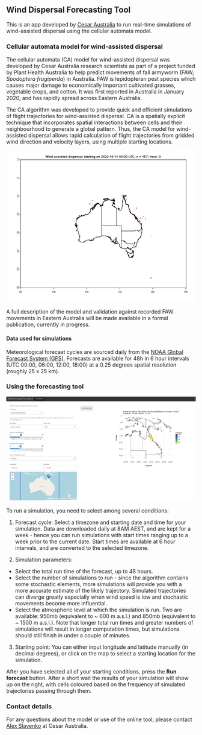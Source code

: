 ## Wind Dispersal Forecasting Tool

This is an app developed by [Cesar Australia](https://cesaraustralia.com/) to run real-time simulations of wind-assisted dispersal using the cellular automata model.

### Cellular automata model for wind-assisted dispersal

The cellular automata (CA) model for wind-assisted dispersal was developed by Cesar Australia research scientists as part of a project funded by Plant Health Australia to help predict movements of fall armyworm (FAW; *Spodoptera frugiperda*) in Australia. FAW is lepidopteran pest species which causes major damage to economically important cultivated grasses, vegetable crops, and cotton. It was first reported in Australia in January 2020, and has rapidly spread across Eastern Australia.

The CA algorithm was developed to provide quick and efficient simulations of flight trajectories for wind-assisted dispersal. CA is a spatially explicit technique that incorporates spatial interactions between cells and their neighbourhood to generate a global pattern. Thus, the CA model for wind-assisted dispersal allows rapid calculation of flight trajectories from gridded wind direction and velocity layers, using multiple starting locations.

![](CA_north.gif "Simulated trajectories from 167 starting points for 48h forecast in 1h intervals.")

A full description of the model and validation against recorded FAW movements in Eastern Australia will be made available in a formal publication, currently in progress.

#### Data used for simulations

Meteorological forecast cycles are sourced daily from the [NOAA Global Forecast System (GFS)](https://www.ncei.noaa.gov/products/weather-climate-models/global-forecast). Forecasts are available for 48h in 6 hour intervals (UTC 00:00, 06:00, 12:00, 18:00) at a 0.25 degrees spatial resolution (roughly 25 x 25 km).

### Using the forecasting tool

![](forecast_tool.png "Example of a simulation run using the online forecasting tool")

To run a simulation, you need to select among several conditions:

1. Forecast cycle: Select a timezone and starting date and time for your simulation. Data are downloaded daily at 8AM AEST, and are kept for a week - hence you can run simulations with start times ranging up to a week prior to the current date. Start times are available at 6 hour intervals, and are converted to the selected timezone.

2. Simulation parameters:
- Select the total run time of the forecast, up to 48 hours.
- Select the number of simulations to run - since the algorithm contains some stochastic elements, more simulations will provide you with a more accurate estimate of the likely trajectory. Simulated trajectories can diverge greatly especially when wind speed is low and stochastic movements become more influential.
- Select the atmospheric level at which the simulation is run. Two are available: 950mb (equivalent to ~ 600 m a.s.l.) and 850mb (equivalent to ~ 1500 m a.s.l.).
Note that longer total run times and greater numbers of simulations will result in longer computation times, but simulations should still finish in under a couple of minutes.

3. Starting point: You can either input longitude and latitude manually (in decimal degrees), or click on the map to select a starting location for the simulation.

After you have selected all of your starting conditions, press the **Run forecast** button. After a short wait the results of your simulation will show up on the right, with cells coloured based on the frequency of simulated trajectories passing through them.

### Contact details

For any questions about the model or use of the online tool, please contact [Alex Slavenko](mailto:aslavenko@cesaraustralia.com?subject=Wind%20Dispersal%20Forecasting%20Tool) at Cesar Australia.
